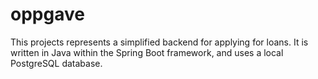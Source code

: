 # oppgave
This projects represents a simplified backend for applying for loans. It is written in Java within the Spring Boot framework, and uses a local PostgreSQL database. 

